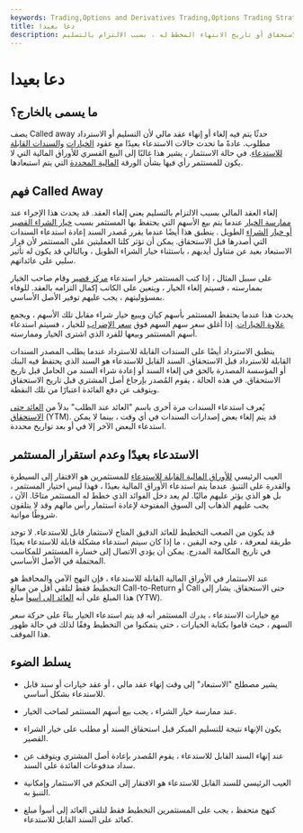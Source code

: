 ```yaml
---
keywords: Trading,Options and Derivatives Trading,Options Trading Strategy and Education,Options and Derivatives,Strategy and Education
title: دعا بعيدا
description: تم الاستغناء عنه هو مصطلح لإلغاء العقد قبل موعد الاستحقاق أو تاريخ الانتهاء المخطط له ، بسبب الالتزام بالتسليم.
---
```


# دعا بعيدا
## ما يسمى بالخارج؟

يصف Called away حدثًا يتم فيه إلغاء أو إنهاء عقد مالي لأن التسليم أو الاسترداد مطلوب. عادةً ما تحدث حالات الاستدعاء بعيدًا مع عقود [الخيارات](/option) [والسندات القابلة للاستدعاء](/callablebond). في حالة الاستثمار ، يشير هذا غالبًا إلى البيع القسري للأوراق المالية التي لا يكون للمستثمر رأي فيها بشأن الورقة [المالية المحددة](/security) التي يتم استبعادها.

## فهم Called Away

إلغاء العقد المالي بسبب الالتزام بالتسليم يعني إلغاء العقد. قد يحدث هذا الإجراء عند [ممارسة الخيار](/exercise) عندما يتم بيع الأسهم التي يحتفظ بها المستثمر بسبب [خيار الشراء القصير أو خيار](/calloption) [الشراء](/putoption) الطويل . ينطبق هذا أيضًا عندما يقرر مُصدر السند إعادة استدعاء السندات التي أصدرها قبل الاستحقاق. يمكن أن تؤثر كلتا العمليتين على المستثمر لأن قرار الاستبعاد بعيد عن متناول أيديهم ، باستثناء خيار الشراء الطويل ، وبالتالي قد يكون له تأثير سلبي على عائداتهم.

على سبيل المثال ، إذا كتب المستثمر خيار استدعاء [مركز قصير](/short) وقام صاحب الخيار بممارسته ، فسيتم إلغاء الخيار ، ويتعين على الكاتب إكمال التزامه بالعقد. للوفاء بمسؤوليتهم ، يجب عليهم توفير الأصل الأساسي.

يحدث هذا عندما يحتفظ المستثمر بأسهم كيان ويبيع خيار شراء مقابل تلك الأسهم ، ويجمع [علاوة الخيارات](/option-premium). إذا أغلق سعر سهم السهم فوق [سعر الإضراب](/strikeprice) للخيار ، فسيتم استدعاء أسهم المستثمر وبيعها للفرد الذي اشترى الخيار وممارسته.

ينطبق الاسترداد أيضًا على السندات القابلة للاسترداد عندما يطلب المصدر السندات القابلة للاسترداد قبل الاستحقاق. السند القابل للاستدعاء هو السند الذي يحتفظ فيه البنك أو المؤسسة المصدرة بالحق في إلغاء السند أو إعادة شراء السند من الحامل قبل تاريخ الاستحقاق. في هذه الحالة ، يقوم المُصدر بإرجاع أصل المشتري قبل تاريخ الاستحقاق ويتوقف عن دفع الفائدة اعتبارًا من تلك النقطة.

يُعرف استدعاء السندات مرة أخرى باسم "العائد عند الطلب" بدلاً من [العائد حتى الاستحقاق](/yieldtomaturity) (YTM). قد يتم إلغاء بعض إصدارات السندات في أي وقت ، بينما لا يمكن استدعاء البعض الآخر إلا في أو بعد تواريخ محددة.

## الاستدعاء بعيدًا وعدم استقرار المستثمر

العيب الرئيسي [للأوراق المالية القابلة للاستدعاء](/callable-security) للمستثمرين هو الافتقار إلى السيطرة والقدرة على التنبؤ. عندما يتم استدعاء الأوراق المالية بعيدًا ، فهذا ليس اختيار المستثمر ، بل هو الذي يؤثر عليهم ماليًا. لم يعد دخل الفوائد الذي خطط له المستثمر متاحًا. الآن ، يجب عليهم الذهاب إلى السوق المفتوحة لإعادة استثمار رأس مالهم وقد لا يتلقون شروطًا مواتية.

قد يكون من الصعب التخطيط للعائد الدقيق المتاح لاستثمار قابل للاستدعاء. لا توجد طريقة لمعرفة ، على وجه اليقين ، ما إذا كان سيتم استدعاء مشكلة قابلة للاستدعاء بعيدًا في تاريخ المكالمة المدرج. يمكن أن يؤدي الاتصال إلى خسارة المستثمر للمكاسب المحتملة في الأصل الأساسي.

عند الاستثمار في الأوراق المالية القابلة للاستدعاء ، فإن النهج الآمن والمحافظ هو التخطيط فقط لتلقي أقل من مبالغ Call-to-Return أو Call حتى الاستحقاق. يشار إلى هذا المبلغ على أنه [العائد إلى أسوأ](/yieldtoworst) مبلغ (YTW).

مع خيارات الاستدعاء ، يدرك المستثمر أنه قد يتم استدعاء الخيار بناءً على حركة سعر السهم ، حيث قاموا بكتابة الخيارات ، حتى يتمكنوا من التخطيط وفقًا لذلك في حالة ظهور هذا الموقف.

## يسلط الضوء

- يشير مصطلح "الاستبعاد" إلى وقت إنهاء عقد مالي ، أو عقد خيارات أو سند قابل للاستدعاء بشكل أساسي.

- عند ممارسة خيار الشراء ، يجب بيع أسهم المستثمر لصاحب الخيار.

- يكون الإنهاء نتيجة للتسليم المبكر قبل استحقاق السند أو مطلب على خيار الشراء القصير.

- عند إنهاء السند القابل للاستدعاء ، يقوم المُصدر بإعادة أصل المشتري ويتوقف عن سداد مدفوعات الفائدة على السند.

- العيب الرئيسي للسند القابل للاستدعاء هو الافتقار إلى التحكم في الاستثمار وإمكانية التنبؤ به.

- كنهج متحفظ ، يجب على المستثمرين التخطيط فقط لتلقي العائد إلى أسوأ مبلغ كعائد على السند القابل للاستدعاء.

